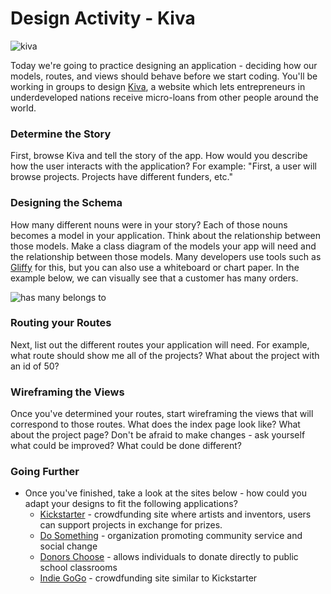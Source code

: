 # Design Activity - Kiva

![kiva](http://www.blogforiowa.com/wordpress/wp-content/uploads/kiva_card.png)

Today we're going to practice designing an application - deciding how our models, routes, and views should behave before we start coding. You'll be working in groups to design [Kiva](http://www.kiva.org), a website which lets entrepreneurs in underdeveloped nations receive micro-loans from other people around the world. 

### Determine the Story

First, browse Kiva and tell the story of the app. How would you describe how the user interacts with the application? For example: "First, a user will browse projects. Projects have different funders, etc."

### Designing the Schema

How many different nouns were in your story? Each of those nouns becomes a model in your application. Think about the relationship between those models. Make a class diagram of the models your app will need and the relationship between those models. Many developers use tools such as [Gliffy](http://www.gliffy.com) for this, but you can also use a whiteboard or chart paper. In the example below, we can visually see that a customer has many orders.

![has many belongs to](http://guides.rubyonrails.org/v2.3.11/images/belongs_to.png)

### Routing your Routes

Next, list out the different routes your application will need. For example, what route should show me all of the projects? What about the project with an id of 50?

### Wireframing the Views

Once you've determined your routes, start wireframing the views that will correspond to those routes. What does the index page look like? What about the project page? Don't be afraid to make changes - ask yourself what could be improved? What could be done different? 

### Going Further

+ Once you've finished, take a look at the sites below - how could you adapt your designs to fit the following applications? 
	+ [Kickstarter](http://www.kickstarter.com) - crowdfunding site where artists and inventors, users can support projects in exchange for prizes. 
	+ [Do Something](http://www.dosomething.org) - organization promoting community service and social change
	+ [Donors Choose](http://www.donorschoose.org) - allows individuals to donate directly to public school classrooms
	+ [Indie GoGo](http://www.indiegogo.com) - crowdfunding site similar to Kickstarter







